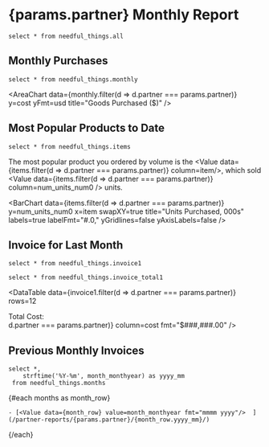 # {params.partner} Monthly Report

```all
select * from needful_things.all
```

## Monthly Purchases

```monthly
select * from needful_things.monthly
```


<AreaChart 
    data={monthly.filter(d => d.partner === params.partner)} 
    y=cost
    yFmt=usd
    title="Goods Purchased ($)"
/>

## Most Popular Products to Date



```items
select * from needful_things.items
```



The most popular product you ordered by volume is the <Value data={items.filter(d => d.partner === params.partner)} column=item/>, which sold <Value data={items.filter(d => d.partner === params.partner)} column=num_units_num0 /> units. 

<BarChart 
    data={items.filter(d => d.partner === params.partner)} 
    y=num_units_num0 
    x=item 
    swapXY=true 
    title="Units Purchased, 000s"
    labels=true
    labelFmt="#.0,"
    yGridlines=false
    yAxisLabels=false
/>




## Invoice for Last Month

```invoice1
select * from needful_things.invoice1
```

```invoice_total1
select * from needful_things.invoice_total1
```




<DataTable 
    data={invoice1.filter(d => d.partner === params.partner)} 
    rows=12
>
<Column id=item/>
<Column id=num_units_num0 label="Units"/>
<Column id=cost label="Cost" fmt="$###,###.00"/>
</DataTable>

<div class="flex justify-between text-sm font-bold ml-2 mr-4 mb-6">
<div>Total Cost:</div>
<div>
    <Value data={invoice_total1.filter(d => d.partner === params.partner)} column=cost fmt="$###,###.00" />
</div>
</div>




## Previous Monthly Invoices

```months
select *, 
    strftime('%Y-%m', month_monthyear) as yyyy_mm
 from needful_things.months
```

{#each months as month_row}

    - [<Value data={month_row} value=month_monthyear fmt="mmmm yyyy"/>  ](/partner-reports/{params.partner}/{month_row.yyyy_mm}/)

{/each}






<style>
    ul{
        margin-block-end: 0;
    }
</style>